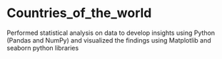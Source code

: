 # Countries_of_the_world

Performed statistical analysis on data to develop insights using Python (Pandas and NumPy) and visualized the findings 
using Matplotlib and seaborn python libraries
